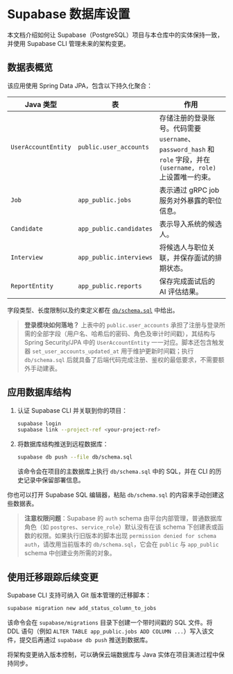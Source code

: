 # Supabase 数据库设置

本文档介绍如何让 Supabase（PostgreSQL）项目与本仓库中的实体保持一致，并使用 Supabase CLI 管理未来的架构变更。

## 数据表概览

该应用使用 Spring Data JPA，包含以下持久化聚合：

| Java 类型 | 表 | 作用 |
|-----------|----|------|
| `UserAccountEntity` | `public.user_accounts` | 存储注册的登录账号。代码需要 `username`、`password_hash` 和 `role` 字段，并在 `(username, role)` 上设置唯一约束。 |
| `Job` | `app_public.jobs` | 表示通过 gRPC job 服务对外暴露的职位信息。 |
| `Candidate` | `app_public.candidates` | 表示导入系统的候选人。 |
| `Interview` | `app_public.interviews` | 将候选人与职位关联，并保存面试的排期状态。 |
| `ReportEntity` | `app_public.reports` | 保存完成面试后的 AI 评估结果。 |

字段类型、长度限制以及约束定义都在 [`db/schema.sql`](../db/schema.sql) 中给出。

> **登录模块如何落地？** 上表中的 `public.user_accounts` 承担了注册与登录所需的全部字段（用户名、哈希后的密码、角色及审计时间戳），其结构与 Spring Security/JPA 中的 `UserAccountEntity` 一一对应。脚本还包含触发器 `set_user_accounts_updated_at` 用于维护更新时间戳；执行 `db/schema.sql` 后就具备了后端代码完成注册、鉴权的最低要求，不需要额外手动建表。

## 应用数据库结构

1. 认证 Supabase CLI 并关联到你的项目：
   ```bash
   supabase login
   supabase link --project-ref <your-project-ref>
   ```
2. 将数据库结构推送到远程数据库：
   ```bash
   supabase db push --file db/schema.sql
   ```
   该命令会在项目的主数据库上执行 `db/schema.sql` 中的 SQL，并在 CLI 的历史记录中保留部署信息。

你也可以打开 Supabase SQL 编辑器，粘贴 `db/schema.sql` 的内容来手动创建这些数据表。

> **注意权限问题**：Supabase 的 `auth` schema 由平台内部管理，普通数据库角色（如 `postgres`、`service_role`）默认没有在该 schema 下创建表或函数的权限。如果执行旧版本的脚本出现 `permission denied for schema auth`，请改用当前版本的 `db/schema.sql`，它会在 `public` 与 `app_public` schema 中创建业务所需的对象。

## 使用迁移跟踪后续变更

Supabase CLI 支持可纳入 Git 版本管理的迁移脚本：

```bash
supabase migration new add_status_column_to_jobs
```

该命令会在 `supabase/migrations` 目录下创建一个带时间戳的 SQL 文件。将 DDL 语句（例如 `ALTER TABLE app_public.jobs ADD COLUMN ...`）写入该文件，提交后再通过 `supabase db push` 推送到数据库。

将架构变更纳入版本控制，可以确保云端数据库与 Java 实体在项目演进过程中保持同步。
